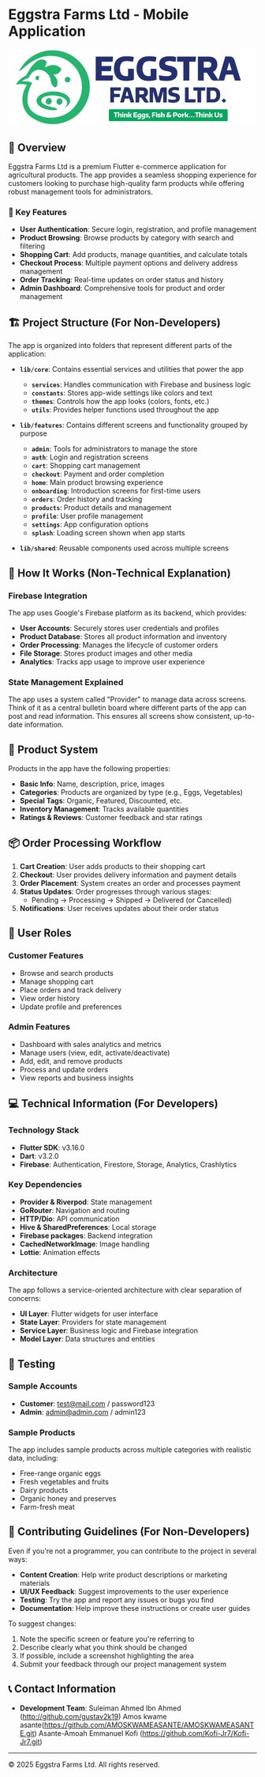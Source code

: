 # Eggstra Farms Ltd - Mobile Application

![Eggstra Farms Logo](assets/images/logo.png)

## 📱 Overview

Eggstra Farms Ltd is a premium Flutter e-commerce application for agricultural products. The app provides a seamless shopping experience for customers looking to purchase high-quality farm products while offering robust management tools for administrators.

### 🌟 Key Features

- **User Authentication**: Secure login, registration, and profile management
- **Product Browsing**: Browse products by category with search and filtering
- **Shopping Cart**: Add products, manage quantities, and calculate totals
- **Checkout Process**: Multiple payment options and delivery address management
- **Order Tracking**: Real-time updates on order status and history
- **Admin Dashboard**: Comprehensive tools for product and order management

## 🏗️ Project Structure (For Non-Developers)

The app is organized into folders that represent different parts of the application:

- **`lib/core`**: Contains essential services and utilities that power the app
  - **`services`**: Handles communication with Firebase and business logic
  - **`constants`**: Stores app-wide settings like colors and text
  - **`themes`**: Controls how the app looks (colors, fonts, etc.)
  - **`utils`**: Provides helper functions used throughout the app

- **`lib/features`**: Contains different screens and functionality grouped by purpose
  - **`admin`**: Tools for administrators to manage the store
  - **`auth`**: Login and registration screens
  - **`cart`**: Shopping cart management
  - **`checkout`**: Payment and order completion
  - **`home`**: Main product browsing experience
  - **`onboarding`**: Introduction screens for first-time users
  - **`orders`**: Order history and tracking
  - **`products`**: Product details and management
  - **`profile`**: User profile management
  - **`settings`**: App configuration options
  - **`splash`**: Loading screen shown when app starts

- **`lib/shared`**: Reusable components used across multiple screens

## 🔄 How It Works (Non-Technical Explanation)

### Firebase Integration

The app uses Google's Firebase platform as its backend, which provides:

- **User Accounts**: Securely stores user credentials and profiles
- **Product Database**: Stores all product information and inventory
- **Order Processing**: Manages the lifecycle of customer orders
- **File Storage**: Stores product images and other media
- **Analytics**: Tracks app usage to improve user experience

### State Management Explained

The app uses a system called "Provider" to manage data across screens. Think of it as a central bulletin board where different parts of the app can post and read information. This ensures all screens show consistent, up-to-date information.

## 🛒 Product System

Products in the app have the following properties:

- **Basic Info**: Name, description, price, images
- **Categories**: Products are organized by type (e.g., Eggs, Vegetables)
- **Special Tags**: Organic, Featured, Discounted, etc.
- **Inventory Management**: Tracks available quantities
- **Ratings & Reviews**: Customer feedback and star ratings

## 📦 Order Processing Workflow

1. **Cart Creation**: User adds products to their shopping cart
2. **Checkout**: User provides delivery information and payment details
3. **Order Placement**: System creates an order and processes payment
4. **Status Updates**: Order progresses through various stages:
   - Pending → Processing → Shipped → Delivered (or Cancelled)
5. **Notifications**: User receives updates about their order status

## 👥 User Roles

### Customer Features

- Browse and search products
- Manage shopping cart
- Place orders and track delivery
- View order history
- Update profile and preferences

### Admin Features

- Dashboard with sales analytics and metrics
- Manage users (view, edit, activate/deactivate)
- Add, edit, and remove products
- Process and update orders
- View reports and business insights

## 💻 Technical Information (For Developers)

### Technology Stack

- **Flutter SDK**: v3.16.0
- **Dart**: v3.2.0
- **Firebase**: Authentication, Firestore, Storage, Analytics, Crashlytics

### Key Dependencies

- **Provider & Riverpod**: State management
- **GoRouter**: Navigation and routing
- **HTTP/Dio**: API communication
- **Hive & SharedPreferences**: Local storage
- **Firebase packages**: Backend integration
- **CachedNetworkImage**: Image handling
- **Lottie**: Animation effects

### Architecture

The app follows a service-oriented architecture with clear separation of concerns:

- **UI Layer**: Flutter widgets for user interface
- **State Layer**: Providers for state management
- **Service Layer**: Business logic and Firebase integration
- **Model Layer**: Data structures and entities

## 🧪 Testing

### Sample Accounts

- **Customer**: <test@mail.com> / password123
- **Admin**: <admin@admin.com> / admin123

### Sample Products

The app includes sample products across multiple categories with realistic data, including:

- Free-range organic eggs
- Fresh vegetables and fruits
- Dairy products
- Organic honey and preserves
- Farm-fresh meat

## 🤝 Contributing Guidelines (For Non-Developers)

Even if you're not a programmer, you can contribute to the project in several ways:

- **Content Creation**: Help write product descriptions or marketing materials
- **UI/UX Feedback**: Suggest improvements to the user experience
- **Testing**: Try the app and report any issues or bugs you find
- **Documentation**: Help improve these instructions or create user guides

To suggest changes:

1. Note the specific screen or feature you're referring to
2. Describe clearly what you think should be changed
3. If possible, include a screenshot highlighting the area
4. Submit your feedback through our project management system

## 📞 Contact Information

- **Development Team**:
Suleiman Ahmed Ibn Ahmed (http://github.com/gustav2k19)
Amos kwame asante(https://github.com/AMOSKWAMEASANTE/AMOSKWAMEASANTE.git)
Asante-Amoah Emmanuel Kofi (https://github.com/Kofi-Jr7/Kofi-Jr7.git)
---

© 2025 Eggstra Farms Ltd. All rights reserved.
